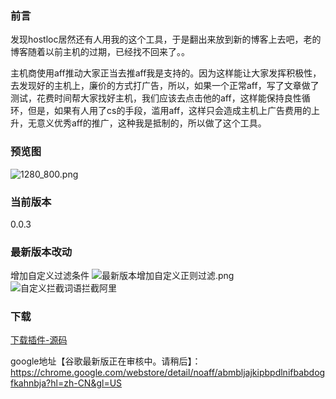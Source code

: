 
### 前言
发现hostloc居然还有人用我的这个工具，于是翻出来放到新的博客上去吧，老的博客随着以前主机的过期，已经找不回来了。。

主机商使用aff推动大家正当去推aff我是支持的。因为这样能让大家发挥积极性，去发现好的主机上，廉价的方式打广告，所以，如果一个正常aff，写了文章做了测试，花费时间帮大家找好主机，我们应该去点击他的aff，这样能保持良性循环，但是，如果有人用了cs的手段，滥用aff，这样只会造成主机上广告费用的上升，无意义优秀aff的推广，这种我是抵制的，所以做了这个工具。

### 预览图

![1280_800.png][1]

### 当前版本
0.0.3

### 最新版本改动

增加自定义过滤条件
![最新版本增加自定义正则过滤.png][2]
![自定义拦截词语拦截阿里][3]

### 下载
[下载插件-源码][4]

google地址【谷歌最新版正在审核中。请稍后】：
https://chrome.google.com/webstore/detail/noaff/abmbljajkipbpdlnifbabdogfkahnbja?hl=zh-CN&gl=US


  [1]: https://xhvps.info/usr/uploads/2020/01/3342529812.png
  [2]: https://xhvps.info/usr/uploads/2020/01/1136645772.png
  [3]: https://xhvps.info/usr/uploads/2020/01/1799488743.png
  [4]: https://xhvps.info/tool/no-hide-aff.zip
